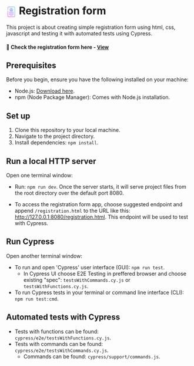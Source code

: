 # <span><img src="./form.png" alt=registration style="height: 1em; vertical-align: middle;"></span>  Registration form

This project is about creating simple registration form using html, css, javascript and testing it with automated tests using Cypress.

<h4>🔹 Check the registration form here - <a href="https://simonakom.github.io/registration-form-list/registration.html" style="font-size:small;">View</a><h4>


## Prerequisites

Before you begin, ensure you have the following installed on your machine:

- Node.js: [Download here](https://nodejs.org/).
- npm (Node Package Manager): Comes with Node.js installation.

## Set up 

1. Clone this repository to your local machine.
2. Navigate to the project directory.
4. Install dependencies: `npm install`.

## Run a local HTTP server

Open one terminal window:

- Run: `npm run dev`. Once the server starts, it will serve project files from the root directory over the default port 8080.

- To access the registration form app, choose suggested endpoint and append `/registration.html` to the URL like this: http://127.0.0.1:8080/registration.html. This endpoint will be used to test with Cypress.

## Run Cypress

Open another terminal window:

- To run and open 'Cypress' user interface (GUI):  `npm run test`. 
  - In Cypress UI choose E2E Testing in preffered browser and choose existing "spec": `testsWithCommands.cy.js` or `testsWithFunctions.cy.js`.
- To run Cypress tests in your terminal or command line interface (CLI): `npm run test:cmd`. 

## Automated tests with Cypress

- Tests with functions can be found: `cypress/e2e/testsWithFunctions.cy.js`.
- Tests with commands can be found: `cypress/e2e/testsWithCommands.cy.js`.
  - Commands can be found: `cypress/support/commands.js`.
